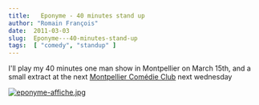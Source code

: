 ```yaml
---
title:   Eponyme - 40 minutes stand up
author: "Romain François"
date:  2011-03-03
slug:  Eponyme---40-minutes-stand-up
tags:  [ "comedy", "standup" ]
---
```

<div class="post-content">
<p>I'll play my 40 minutes one man show in Montpellier on March 15th, and a small extract at the next <a href="http://www.facebook.com/profile.php?id=100001999794951">Montpellier Comédie Club</a> next wednesday</p>

<a href="/public/comedy/eponyme-affiche.jpg"><img src="/public/comedy/eponyme-affiche_m.jpg" alt="eponyme-affiche.jpg" style="margin: 0 auto; display: block;" title="eponyme-affiche.jpg, mar. 2011"></a>
</div>
